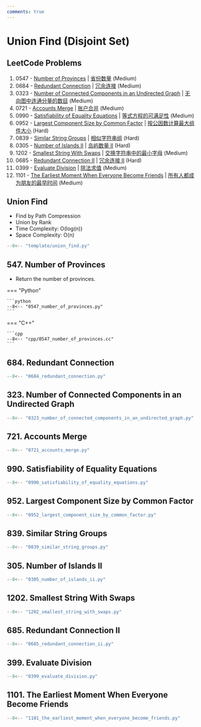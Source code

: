 ```yaml
---
comments: true
---
```


# Union Find (Disjoint Set)

## LeetCode Problems

1. 0547 - [Number of Provinces](https://leetcode.com/problems/number-of-provinces/) | [省份数量](https://leetcode.cn/problems/number-of-provinces/) (Medium)
2. 0684 - [Redundant Connection](https://leetcode.com/problems/redundant-connection/) | [冗余连接](https://leetcode.cn/problems/redundant-connection/) (Medium)
3. 0323 - [Number of Connected Components in an Undirected Graph](https://leetcode.com/problems/number-of-connected-components-in-an-undirected-graph/) | [无向图中连通分量的数目](https://leetcode.cn/problems/number-of-connected-components-in-an-undirected-graph/) (Medium)
4. 0721 - [Accounts Merge](https://leetcode.com/problems/accounts-merge/) | [账户合并](https://leetcode.cn/problems/accounts-merge/) (Medium)
5. 0990 - [Satisfiability of Equality Equations](https://leetcode.com/problems/satisfiability-of-equality-equations/) | [等式方程的可满足性](https://leetcode.cn/problems/satisfiability-of-equality-equations/) (Medium)
6. 0952 - [Largest Component Size by Common Factor](https://leetcode.com/problems/largest-component-size-by-common-factor/) | [按公因数计算最大组件大小](https://leetcode.cn/problems/largest-component-size-by-common-factor/) (Hard)
7. 0839 - [Similar String Groups](https://leetcode.com/problems/similar-string-groups/) | [相似字符串组](https://leetcode.cn/problems/similar-string-groups/) (Hard)
8. 0305 - [Number of Islands II](https://leetcode.com/problems/number-of-islands-ii/) | [岛屿数量 II](https://leetcode.cn/problems/number-of-islands-ii/) (Hard)
9. 1202 - [Smallest String With Swaps](https://leetcode.com/problems/smallest-string-with-swaps/) | [交换字符串中的最小字母](https://leetcode.cn/problems/smallest-string-with-swaps/) (Medium)
10. 0685 - [Redundant Connection II](https://leetcode.com/problems/redundant-connection-ii/) | [冗余连接 II](https://leetcode.cn/problems/redundant-connection-ii/) (Hard)
11. 0399 - [Evaluate Division](https://leetcode.com/problems/evaluate-division/) | [除法求值](https://leetcode.cn/problems/evaluate-division/) (Medium)
12. 1101 - [The Earliest Moment When Everyone Become Friends](https://leetcode.com/problems/the-earliest-moment-when-everyone-become-friends/) | [所有人都成为朋友的最早时间](https://leetcode.cn/problems/the-earliest-moment-when-everyone-become-friends/) (Medium)

## Union Find

-   Find by Path Compression
-   Union by Rank
-   Time Complexity: O(log(n))
-   Space Complexity: O(n)

```python title="template/union_find.py"
--8<-- "template/union_find.py"
```

## 547. Number of Provinces

-   Return the number of provinces.

=== "Python"

    ```python
    --8<-- "0547_number_of_provinces.py"
    ```

=== "C++"

    ```cpp
    --8<-- "cpp/0547_number_of_provinces.cc"
    ```

## 684. Redundant Connection

```python
--8<-- "0684_redundant_connection.py"
```

## 323. Number of Connected Components in an Undirected Graph

```python
--8<-- "0323_number_of_connected_components_in_an_undirected_graph.py"
```

## 721. Accounts Merge

```python
--8<-- "0721_accounts_merge.py"
```

## 990. Satisfiability of Equality Equations

```python
--8<-- "0990_satisfiability_of_equality_equations.py"
```

## 952. Largest Component Size by Common Factor

```python
--8<-- "0952_largest_component_size_by_common_factor.py"
```

## 839. Similar String Groups

```python
--8<-- "0839_similar_string_groups.py"
```

## 305. Number of Islands II

```python
--8<-- "0305_number_of_islands_ii.py"
```

## 1202. Smallest String With Swaps

```python
--8<-- "1202_smallest_string_with_swaps.py"
```

## 685. Redundant Connection II

```python
--8<-- "0685_redundant_connection_ii.py"
```

## 399. Evaluate Division

```python
--8<-- "0399_evaluate_division.py"
```

## 1101. The Earliest Moment When Everyone Become Friends

```python
--8<-- "1101_the_earliest_moment_when_everyone_become_friends.py"
```
